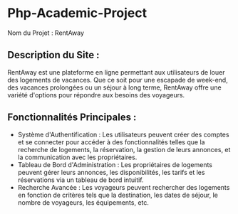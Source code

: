 # Php-Academic-Project

Nom du Projet : RentAway

## Description du Site :

RentAway est une plateforme en ligne permettant aux utilisateurs de louer des logements de vacances. Que ce soit pour une escapade de week-end, des vacances prolongées ou un séjour à long terme, RentAway offre une variété d'options pour répondre aux besoins des voyageurs.

## Fonctionnalités Principales :
- Système d'Authentification : Les utilisateurs peuvent créer des comptes et se connecter pour accéder à des fonctionnalités telles que la recherche de logements, la réservation, la gestion de leurs annonces, et la communication avec les propriétaires.
- Tableau de Bord d'Administration : Les propriétaires de logements peuvent gérer leurs annonces, les disponibilités, les tarifs et les réservations via un tableau de bord intuitif.
- Recherche Avancée : Les voyageurs peuvent rechercher des logements en fonction de critères tels que la destination, les dates de séjour, le nombre de voyageurs, les équipements, etc.
